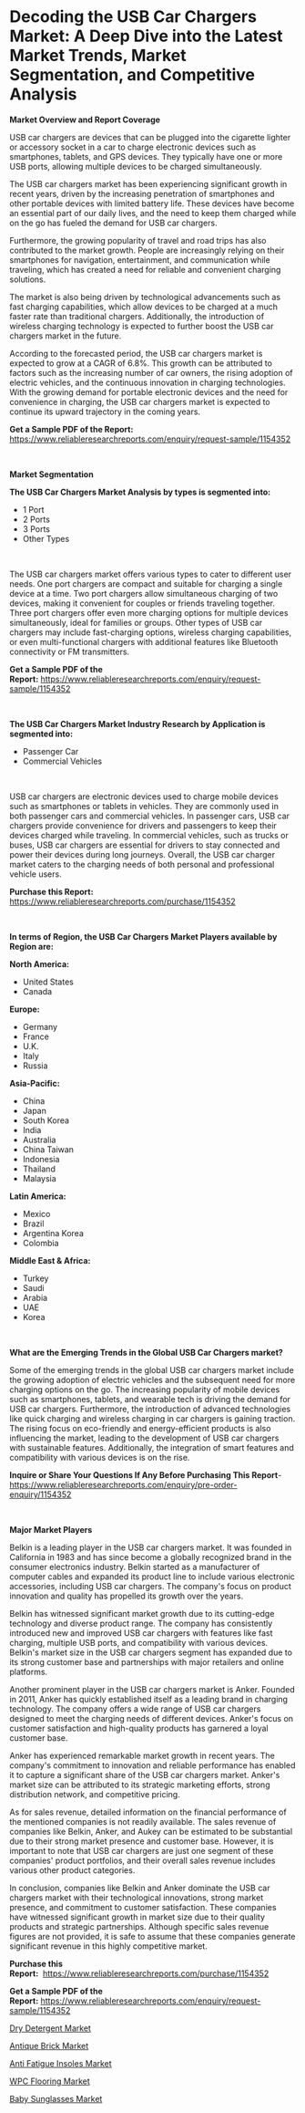 <p><h1>Decoding the USB Car Chargers Market: A Deep Dive into the Latest Market Trends, Market Segmentation, and Competitive Analysis</h1></p><p><strong>Market Overview and Report Coverage</strong></p>
<p><p>USB car chargers are devices that can be plugged into the cigarette lighter or accessory socket in a car to charge electronic devices such as smartphones, tablets, and GPS devices. They typically have one or more USB ports, allowing multiple devices to be charged simultaneously.</p><p>The USB car chargers market has been experiencing significant growth in recent years, driven by the increasing penetration of smartphones and other portable devices with limited battery life. These devices have become an essential part of our daily lives, and the need to keep them charged while on the go has fueled the demand for USB car chargers.</p><p>Furthermore, the growing popularity of travel and road trips has also contributed to the market growth. People are increasingly relying on their smartphones for navigation, entertainment, and communication while traveling, which has created a need for reliable and convenient charging solutions.</p><p>The market is also being driven by technological advancements such as fast charging capabilities, which allow devices to be charged at a much faster rate than traditional chargers. Additionally, the introduction of wireless charging technology is expected to further boost the USB car chargers market in the future.</p><p>According to the forecasted period, the USB car chargers market is expected to grow at a CAGR of 6.8%. This growth can be attributed to factors such as the increasing number of car owners, the rising adoption of electric vehicles, and the continuous innovation in charging technologies. With the growing demand for portable electronic devices and the need for convenience in charging, the USB car chargers market is expected to continue its upward trajectory in the coming years.</p></p>
<p><strong>Get a Sample PDF of the Report:</strong> <a href="https://www.reliableresearchreports.com/enquiry/request-sample/1154352">https://www.reliableresearchreports.com/enquiry/request-sample/1154352</a></p>
<p>&nbsp;</p>
<p><strong>Market Segmentation</strong></p>
<p><strong>The USB Car Chargers Market Analysis by types is segmented into:</strong></p>
<p><ul><li>1 Port</li><li>2 Ports</li><li>3 Ports</li><li>Other Types</li></ul></p>
<p>&nbsp;</p>
<p><p>The USB car chargers market offers various types to cater to different user needs. One port chargers are compact and suitable for charging a single device at a time. Two port chargers allow simultaneous charging of two devices, making it convenient for couples or friends traveling together. Three port chargers offer even more charging options for multiple devices simultaneously, ideal for families or groups. Other types of USB car chargers may include fast-charging options, wireless charging capabilities, or even multi-functional chargers with additional features like Bluetooth connectivity or FM transmitters.</p></p>
<p><strong>Get a Sample PDF of the Report:</strong>&nbsp;<a href="https://www.reliableresearchreports.com/enquiry/request-sample/1154352">https://www.reliableresearchreports.com/enquiry/request-sample/1154352</a></p>
<p>&nbsp;</p>
<p><strong>The USB Car Chargers Market Industry Research by Application is segmented into:</strong></p>
<p><ul><li>Passenger Car</li><li>Commercial Vehicles</li></ul></p>
<p>&nbsp;</p>
<p><p>USB car chargers are electronic devices used to charge mobile devices such as smartphones or tablets in vehicles. They are commonly used in both passenger cars and commercial vehicles. In passenger cars, USB car chargers provide convenience for drivers and passengers to keep their devices charged while traveling. In commercial vehicles, such as trucks or buses, USB car chargers are essential for drivers to stay connected and power their devices during long journeys. Overall, the USB car charger market caters to the charging needs of both personal and professional vehicle users.</p></p>
<p><strong>Purchase this Report:</strong>&nbsp; <a href="https://www.reliableresearchreports.com/purchase/1154352">https://www.reliableresearchreports.com/purchase/1154352</a></p>
<p>&nbsp;</p>
<p><strong>In terms of Region, the USB Car Chargers Market Players available by Region are:</strong></p>
<p>
    <p> <strong> North America: </strong>
        <ul>
            <li>United States</li>
            <li>Canada</li>
        </ul>
        </p> 
    <p> <strong> Europe: </strong>
        <ul>
            <li>Germany</li>
            <li>France</li>
            <li>U.K.</li>
            <li>Italy</li>
            <li>Russia</li>
        </ul>
        </p> 
    <p> <strong> Asia-Pacific: </strong>
        <ul>
            <li>China</li>
            <li>Japan</li>
            <li>South Korea</li>
            <li>India</li>
            <li>Australia</li>
            <li>China Taiwan</li>
            <li>Indonesia</li>
            <li>Thailand</li>
            <li>Malaysia</li>
        </ul>
        </p> 
    <p> <strong> Latin America: </strong>
        <ul>
            <li>Mexico</li>
            <li>Brazil</li>
            <li>Argentina Korea</li>
            <li>Colombia</li>
        </ul>
        </p> 
    <p> <strong> Middle East & Africa: </strong>
        <ul>
            <li>Turkey</li>
            <li>Saudi</li>
            <li>Arabia</li>
            <li>UAE</li>
            <li>Korea</li>
        </ul>
    </p>
    </p>
<p>&nbsp;</p>
<p><strong>What are the Emerging Trends in the Global USB Car Chargers market?</strong></p>
<p><p>Some of the emerging trends in the global USB car chargers market include the growing adoption of electric vehicles and the subsequent need for more charging options on the go. The increasing popularity of mobile devices such as smartphones, tablets, and wearable tech is driving the demand for USB car chargers. Furthermore, the introduction of advanced technologies like quick charging and wireless charging in car chargers is gaining traction. The rising focus on eco-friendly and energy-efficient products is also influencing the market, leading to the development of USB car chargers with sustainable features. Additionally, the integration of smart features and compatibility with various devices is on the rise.</p></p>
<p><strong>Inquire or Share Your Questions If Any Before Purchasing This Report</strong>- <a href="https://www.reliableresearchreports.com/enquiry/pre-order-enquiry/1154352">https://www.reliableresearchreports.com/enquiry/pre-order-enquiry/1154352</a></p>
<p>&nbsp;</p>
<p><strong>Major Market Players</strong></p>
<p><p>Belkin is a leading player in the USB car chargers market. It was founded in California in 1983 and has since become a globally recognized brand in the consumer electronics industry. Belkin started as a manufacturer of computer cables and expanded its product line to include various electronic accessories, including USB car chargers. The company's focus on product innovation and quality has propelled its growth over the years.</p><p>Belkin has witnessed significant market growth due to its cutting-edge technology and diverse product range. The company has consistently introduced new and improved USB car chargers with features like fast charging, multiple USB ports, and compatibility with various devices. Belkin's market size in the USB car chargers segment has expanded due to its strong customer base and partnerships with major retailers and online platforms.</p><p>Another prominent player in the USB car chargers market is Anker. Founded in 2011, Anker has quickly established itself as a leading brand in charging technology. The company offers a wide range of USB car chargers designed to meet the charging needs of different devices. Anker's focus on customer satisfaction and high-quality products has garnered a loyal customer base.</p><p>Anker has experienced remarkable market growth in recent years. The company's commitment to innovation and reliable performance has enabled it to capture a significant share of the USB car chargers market. Anker's market size can be attributed to its strategic marketing efforts, strong distribution network, and competitive pricing.</p><p>As for sales revenue, detailed information on the financial performance of the mentioned companies is not readily available. The sales revenue of companies like Belkin, Anker, and Aukey can be estimated to be substantial due to their strong market presence and customer base. However, it is important to note that USB car chargers are just one segment of these companies' product portfolios, and their overall sales revenue includes various other product categories.</p><p>In conclusion, companies like Belkin and Anker dominate the USB car chargers market with their technological innovations, strong market presence, and commitment to customer satisfaction. These companies have witnessed significant growth in market size due to their quality products and strategic partnerships. Although specific sales revenue figures are not provided, it is safe to assume that these companies generate significant revenue in this highly competitive market.</p></p>
<p><strong>Purchase this Report:</strong>&nbsp;&nbsp;<a href="https://www.reliableresearchreports.com/purchase/1154352">https://www.reliableresearchreports.com/purchase/1154352</a></p>
<p></p>
<p><strong>Get a Sample PDF of the Report:</strong>&nbsp;<a href="https://www.reliableresearchreports.com/enquiry/request-sample/1154352">https://www.reliableresearchreports.com/enquiry/request-sample/1154352</a></p>
<p><p><a href="https://medium.com/@kimzemlak1955/dry-detergent-market-size-reveals-the-best-marketing-channels-in-global-industry-05b026369afe">Dry Detergent Market</a></p><p><a href="https://medium.com/@orinsmitham1985/antique-brick-market-competitive-analysis-market-trends-and-forecast-to-2030-f47b92f3ea84">Antique Brick Market</a></p><p><a href="https://medium.com/@carrolltorp/anti-fatigue-insoles-market-comprehensive-assessment-by-type-application-and-geography-4c1e6b5c0860">Anti Fatigue Insoles Market</a></p><p><a href="https://medium.com/@grayceyundt1913/wpc-flooring-market-report-reveals-the-latest-trends-and-growth-opportunities-of-this-market-4f01578936b4">WPC Flooring Market</a></p><p><a href="https://medium.com/@ruthgaylord1929/baby-sunglasses-market-competitive-analysis-market-trends-and-forecast-to-2030-ab5502758cce">Baby Sunglasses Market</a></p></p>